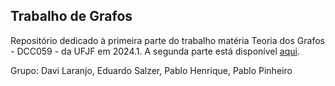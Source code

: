 ## Trabalho de Grafos
Repositório dedicado à primeira parte do trabalho matéria Teoria dos Grafos - DCC059 - da UFJF em 2024.1. A segunda parte está disponível [aqui](https://github.com/Pablo10544/Trabalho-de-Grafos-parte-2).

Grupo: 
  Davi Laranjo, Eduardo Salzer, Pablo Henrique, Pablo Pinheiro
